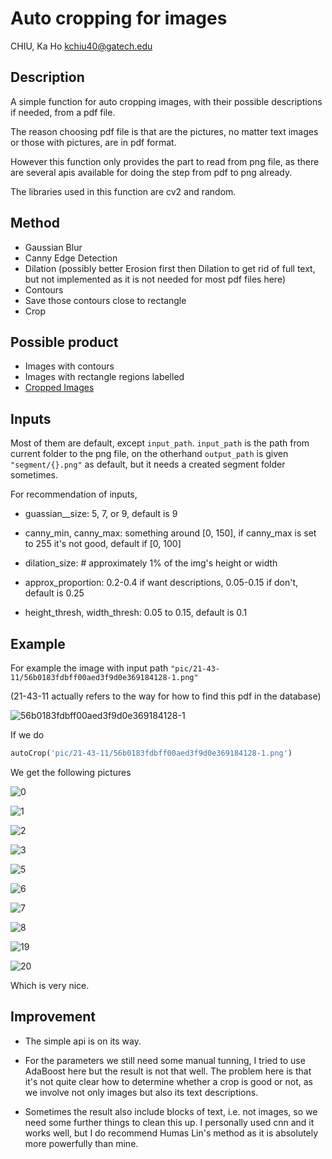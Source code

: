 # Auto cropping for images

CHIU, Ka Ho kchiu40@gatech.edu

## Description

A simple function for auto cropping images, with their possible descriptions if needed, from a pdf file.

The reason choosing pdf file is that are the pictures, no matter text images or those with pictures, are in pdf format.

However this function only provides the part to read from png file, as there are several apis available for doing the step from pdf to png already.

The libraries used in this function are cv2 and random.



## Method

* Gaussian Blur 
* Canny Edge Detection 
* Dilation (possibly better Erosion first then Dilation to get rid of full text, but not implemented as it is not needed for most pdf files here) 
* Contours 
* Save those contours close to rectangle
* Crop



## Possible product

* Images with contours
* Images with rectangle regions labelled
* <u>Cropped Images</u>



## Inputs

Most of them are default, except `input_path`.
`input_path` is the path from current folder to the png file, on the otherhand `output_path` is given `"segment/{}.png"` as default, but it needs a created segment folder sometimes.

For recommendation of inputs, 

* guassian__size: 5, 7, or 9, default is 9

* canny_min, canny_max: something around [0, 150], if canny_max is set to 255 it's not good, default if [0, 100]

* dilation_size: # approximately 1% of the img's height or width

* approx_proportion: 0.2-0.4 if want descriptions, 0.05-0.15 if don't, default is 0.25

* height_thresh, width_thresh: 0.05 to 0.15, default is 0.1



## Example

For example the image with input path `"pic/21-43-11/56b0183fdbff00aed3f9d0e369184128-1.png"`

(21-43-11 actually refers to the way for how to find this pdf in the database)

![56b0183fdbff00aed3f9d0e369184128-1](https://user-images.githubusercontent.com/32212138/79998407-ab257980-8488-11ea-809a-55277ec87494.png)


If we do

```python
autoCrop('pic/21-43-11/56b0183fdbff00aed3f9d0e369184128-1.png')
```

We get the following pictures

![0](https://user-images.githubusercontent.com/32212138/79998664-f9d31380-8488-11ea-9304-3c6fb80cc9cc.jpg)

![1](https://user-images.githubusercontent.com/32212138/79998665-fa6baa00-8488-11ea-86ce-b0d43a0dd388.jpg)

![2](https://user-images.githubusercontent.com/32212138/79998666-fa6baa00-8488-11ea-8f8e-6673985871cd.jpg)

![3](https://user-images.githubusercontent.com/32212138/79998667-fa6baa00-8488-11ea-872c-76709de8e2f1.jpg)

![5](https://user-images.githubusercontent.com/32212138/79998668-fa6baa00-8488-11ea-92fd-3454feb8c83b.jpg)

![6](https://user-images.githubusercontent.com/32212138/79998669-fa6baa00-8488-11ea-9a72-74c3d07dc4b2.jpg)

![7](https://user-images.githubusercontent.com/32212138/79998670-fb044080-8488-11ea-85bd-011f374f1127.jpg)

![8](https://user-images.githubusercontent.com/32212138/79998671-fb044080-8488-11ea-9bcc-97a57b9d5a14.jpg)

![19](https://user-images.githubusercontent.com/32212138/79998672-fb044080-8488-11ea-92cb-cf8ff3634d3c.jpg)

![20](https://user-images.githubusercontent.com/32212138/79998673-fb044080-8488-11ea-8483-06a758dbe05b.jpg)



Which is very nice.



## Improvement

* The simple api is on its way.

* For the parameters we still need some manual tunning, I tried to use AdaBoost here but the result is not that well. The problem here is that it's not quite clear how to determine whether a crop is good or not, as we involve not only images but also its text descriptions.

* Sometimes the result also include blocks of text, i.e. not images, so we need some further things to clean this up. I personally used cnn and it works well, but I do recommend Humas Lin's method as it is absolutely more powerfully than mine.
